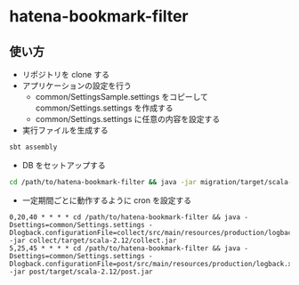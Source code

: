 # hatena-bookmark-filter

## 使い方

- リポジトリを clone する
- アプリケーションの設定を行う
  - common/SettingsSample.settings をコピーして common/Settings.settings を作成する
  - common/Settings.settings に任意の内容を設定する
- 実行ファイルを生成する

```sh
sbt assembly
```

- DB をセットアップする

```sh
cd /path/to/hatena-bookmark-filter && java -jar migration/target/scala-2.12/migration.jar
```

- 一定期間ごとに動作するように cron を設定する

```
0,20,40 * * * * cd /path/to/hatena-bookmark-filter && java -Dsettings=common/Settings.settings -Dlogback.configurationFile=collect/src/main/resources/production/logback.xml -jar collect/target/scala-2.12/collect.jar
5,25,45 * * * * cd /path/to/hatena-bookmark-filter && java -Dsettings=common/Settings.settings -Dlogback.configurationFile=post/src/main/resources/production/logback.xml -jar post/target/scala-2.12/post.jar
```
